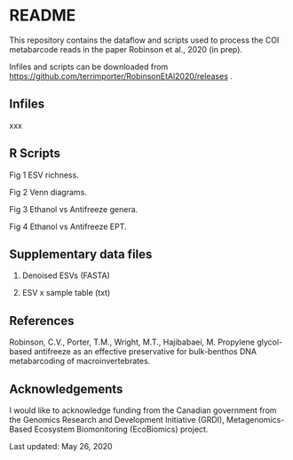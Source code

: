 # README

This repository contains the dataflow and scripts used to process the COI metabarcode reads in the paper Robinson et al., 2020 (in prep).

Infiles and scripts can be downloaded from https://github.com/terrimporter/RobinsonEtAl2020/releases .

## Infiles

xxx

## R Scripts

Fig 1 ESV richness.  

Fig 2 Venn diagrams.

Fig 3 Ethanol vs Antifreeze genera.

Fig 4 Ethanol vs Antifreeze EPT.

## Supplementary data files

1. Denoised ESVs (FASTA)

2. ESV x sample table (txt)

## References

Robinson, C.V., Porter, T.M., Wright, M.T., Hajibabaei, M.  Propylene glycol-based antifreeze as an effective preservative for bulk-benthos DNA metabarcoding of macroinvertebrates.

## Acknowledgements

I would like to acknowledge funding from the Canadian government from the Genomics Research and Development Initiative (GRDI), Metagenomics-Based Ecosystem Biomonitoring (EcoBiomics) project.

Last updated: May 26, 2020
